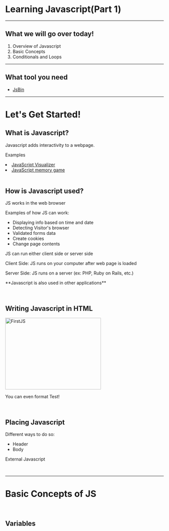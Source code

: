 <!-- Created by Ethan Chiu November, 17, 2015 . Main Source & Inspiration: SoloLearn's Javascript App-->
<b><h1>Learning Javascript(Part 1)</h1></b>
<hr>
<h2>What we will go over today!</h2>
<ol>
    <li>Overview of Javascript</li>
    <li>Basic Concepts</li>
    <li>Conditionals and Loops</li>
</ol>
<hr>
<h2>What tool you need</h2>
<ul>
    <li><a href="http://www.jsbin.com/">JsBin</a></li>
</ul>
<hr>
<h1>Let's Get Started!</h1>
<h2>What is Javascript?</h2>
<p>Javascript adds interactivity to a webpage.<p>
<p>Examples</p>
<li><a href="http://codepen.io/HarrisCarney/pen/dPjKyK">JavaScript Visualizer</a></li>
<li><a href="http://codepen.io/natewiley/pen/HBrbL">JavaScript memory game</a></li>
<br>
<h2>How is Javascript used?</h2>
<p>JS works in the web browser</p>
<p>Examples of how JS can work:</p>
<ul>
    <li>Displaying info based on time and date</li>
    <li>Detecting Visitor's browser</li>
    <li>Validated forms data</li>
    <li>Create cookies</li>
    <li>Change page contents</li>
</ul>
<p>JS can run either client side or server side</p>
<p>Client Side: JS runs on your computer after web page is loaded</p>
<p>Server Side: JS runs on a server (ex: PHP, Ruby on Rails, etc.)</p>
<p>**Javascript is also used in other applications**</p>
<br>

<h2>Writing Javascript in HTML</h2>
<img src="https://drive.google.com/uc?id=0B_0VuTZLjvTQQWtOOVB0R29BTUE.png" alt="FirstJS" style="width:304px;height:228px;">
<p>You can even format Test!</p>

<br>
<h2>Placing Javascript</h2>
<p>Different ways to do so:</p>
<ul>
    <li>Header</li>
    <li>Body</li>
</ul>
<p>External Javascript</p>

<br>
<hr>
<h1>Basic Concepts of JS</h1>
<br>
<h2>Variables</h2>


